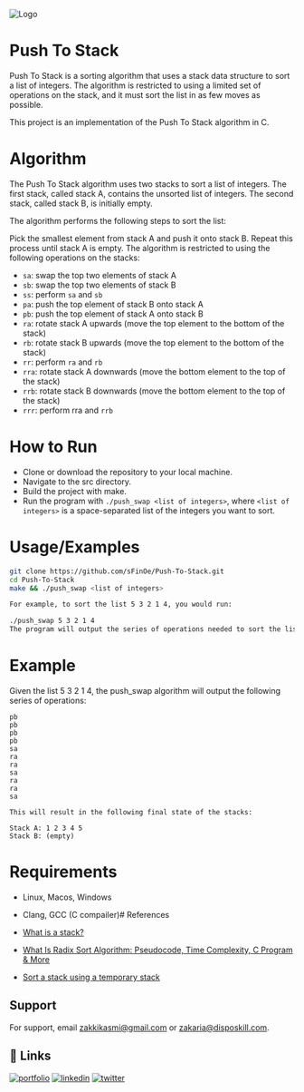 
![Logo](https://i.ibb.co/Px1cyXB/Push-To-Stack.png)


# Push To Stack

Push To Stack is a sorting algorithm that uses a stack data structure to sort a list of integers. The algorithm is restricted to using a limited set of operations on the stack, and it must sort the list in as few moves as possible.

This project is an implementation of the Push To Stack algorithm in C.


# Algorithm

The Push To Stack algorithm uses two stacks to sort a list of integers. The first stack, called stack A, contains the unsorted list of integers. The second stack, called stack B, is initially empty.

The algorithm performs the following steps to sort the list:

Pick the smallest element from stack A and push it onto stack B.
Repeat this process until stack A is empty.
The algorithm is restricted to using the following operations on the stacks:

- `sa`: swap the top two elements of stack A
- `sb`: swap the top two elements of stack B
- `ss`: perform `sa` and `sb`
- `pa`: push the top element of stack B onto stack A
- `pb`: push the top element of stack A onto stack B
- `ra`: rotate stack A upwards (move the top element to the bottom of the stack)
- `rb`: rotate stack B upwards (move the top element to the bottom of the stack)
- `rr`: perform `ra` and `rb`
- `rra`: rotate stack A downwards (move the bottom element to the top of the stack)
- `rrb`: rotate stack B downwards (move the bottom element to the top of the stack)
- `rrr`: perform rra and `rrb`

# How to Run


- Clone or download the repository to your local machine.
- Navigate to the src directory.
- Build the project with make.
- Run the program with `./push_swap <list of integers>`, where `<list of integers>` is a space-separated list of the integers you want to sort.

# Usage/Examples

```bash
git clone https://github.com/sFinOe/Push-To-Stack.git
cd Push-To-Stack
make && ./push_swap <list of integers>

For example, to sort the list 5 3 2 1 4, you would run:

./push_swap 5 3 2 1 4
The program will output the series of operations needed to sort the list.

```

# Example
Given the list 5 3 2 1 4, the push_swap algorithm will output the following series of operations:
```
pb
pb
pb
pb
sa
ra
ra
sa
ra
ra
sa

This will result in the following final state of the stacks:

Stack A: 1 2 3 4 5
Stack B: (empty)

```


# Requirements

- Linux, Macos, Windows
- Clang, GCC (C compailer)# References

- [What is a stack? ](https://www.techopedia.com/definition/9523/stack)
- [What Is Radix Sort Algorithm: Pseudocode, Time Complexity, C Program & More ](https://www.simplilearn.com/tutorials/data-structure-tutorial/radix-sort#:~:text=The%20Radix%20sort%20algorithm%20works,counting%20sort%20as%20a%20subroutine.)
- [Sort a stack using a temporary stack](https://www.geeksforgeeks.org/sort-stack-using-temporary-stack/)

## Support

For support, email zakkikasmi@gmail.com or zakaria@disposkill.com.


## 🔗 Links
[![portfolio](https://img.shields.io/badge/my_portfolio-000?style=for-the-badge&logo=ko-fi&logoColor=white)](https://disposkill.com/about_me)
[![linkedin](https://img.shields.io/badge/linkedin-0A66C2?style=for-the-badge&logo=linkedin&logoColor=white)](https://www.linkedin.com/in/sFinoe)
[![twitter](https://img.shields.io/badge/twitter-1DA1F2?style=for-the-badge&logo=twitter&logoColor=white)](https://twitter.com/zakie_kasmi)

